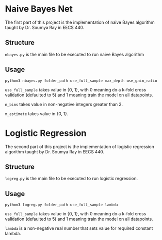 # Naive Bayes Net

The first part of this project is the implementation of naive Bayes algorithm taught by Dr. Soumya Ray in EECS 440.

## Structure
```nbayes.py``` is the main file to be executed to run naive Bayes algorithm

## Usage

```shell
python3 nbayes.py folder_path use_full_sample max_depth use_gain_ratio
```

```use_full_sample``` takes value in {0, 1}, with 0 meaning do a k-fold cross validation (defaulted to 5) and 1 meaning train the model on all datapoints.

```n_bins``` takes value in non-negative integers greater than 2.

```m_estimate``` takes value in {0, 1}.

# Logistic Regression

The second part of this project is the implementation of logistic regression algorithm taught by Dr. Soumya Ray in EECS 440.

## Structure
```logreg.py``` is the main file to be executed to run logistic regression.

## Usage

```shell
python3 logreg.py folder_path use_full_sample lambda
```

```use_full_sample``` takes value in {0, 1}, with 0 meaning do a k-fold cross validation (defaulted to 5) and 1 meaning train the model on all datapoints.

```lambda``` is a non-negative real number that sets value for required constant lambda.